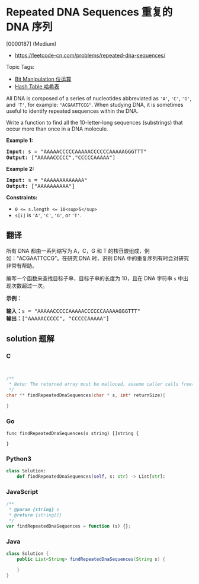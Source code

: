 # Repeated DNA Sequences 重复的 DNA 序列

[0000187] (Medium)

- https://leetcode-cn.com/problems/repeated-dna-sequences/

Topic Tags:

- [Bit Manipulation 位运算](https://leetcode-cn.com/tag/bit-manipulation/)
- [Hash Table 哈希表](https://leetcode-cn.com/tag/hash-table/)

All DNA is composed of a series of nucleotides abbreviated as `'A'`, `'C'`, `'G'`, and `'T'`, for example: `"ACGAATTCCG"`. When studying DNA, it is sometimes useful to identify repeated sequences within the DNA.

Write a function to find all the 10-letter-long sequences (substrings) that occur more than once in a DNA molecule.

**Example 1:**

<pre><strong>Input:</strong> s = "AAAAACCCCCAAAAACCCCCCAAAAAGGGTTT"
<strong>Output:</strong> ["AAAAACCCCC","CCCCCAAAAA"]
</pre>

**Example 2:**

<pre><strong>Input:</strong> s = "AAAAAAAAAAAAA"
<strong>Output:</strong> ["AAAAAAAAAA"]
</pre>

**Constraints:**

- `0 <= s.length <= 10<sup>5</sup>`
- `s[i]` is `'A'`, `'C'`, `'G'`, or `'T'`.

## 翻译

所有 DNA 都由一系列缩写为 A，C，G 和 T 的核苷酸组成，例如：“ACGAATTCCG”。在研究 DNA 时，识别 DNA 中的重复序列有时会对研究非常有帮助。

编写一个函数来查找目标子串，目标子串的长度为 10，且在 DNA 字符串 `s` 中出现次数超过一次。

**示例：**

<pre><strong>输入：</strong>s = "AAAAACCCCCAAAAACCCCCCAAAAAGGGTTT"
<strong>输出：</strong>["AAAAACCCCC", "CCCCCAAAAA"]</pre>

## solution 题解

### C

```c


/**
 * Note: The returned array must be malloced, assume caller calls free().
 */
char ** findRepeatedDnaSequences(char * s, int* returnSize){

}
```

### Go

```golang
func findRepeatedDnaSequences(s string) []string {

}
```

### Python3

```python
class Solution:
    def findRepeatedDnaSequences(self, s: str) -> List[str]:
```

### JavaScript

```javascript
/**
 * @param {string} s
 * @return {string[]}
 */
var findRepeatedDnaSequences = function (s) {};
```

### Java

```java
class Solution {
    public List<String> findRepeatedDnaSequences(String s) {

    }
}
```
